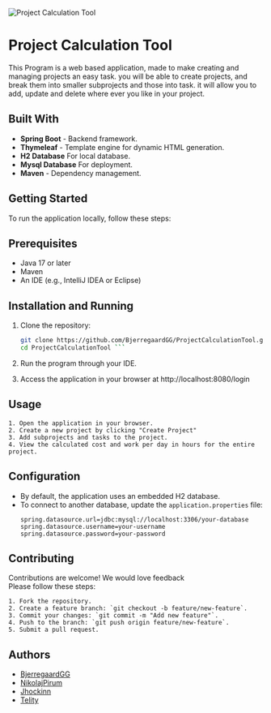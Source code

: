 

![Project Calculation Tool](https://static1.makeuseofimages.com/wordpress/wp-content/uploads/2023/08/using-thymeleaf-in-spring-boot-2.jpg)
# Project Calculation Tool

This Program is a web based application, made to make creating and managing projects an easy task. 
you will be able to create projects, and break them into smaller subprojects and those into task. it will allow you to add, update and delete where ever you like in your project. 

## Built With
- **Spring Boot** - Backend framework.
- **Thymeleaf** - Template engine for dynamic HTML generation.
- **H2 Database** For  local database.
- **Mysql Database** For deployment.
- **Maven** - Dependency management.

## Getting Started

To run the application locally, follow these steps:

## Prerequisites
- Java 17 or later
- Maven
- An IDE (e.g., IntelliJ IDEA or Eclipse)

## Installation and Running
1. Clone the repository:
   ```bash
   git clone https://github.com/BjerregaardGG/ProjectCalculationTool.git
   cd ProjectCalculationTool ```

2. Run the program through your IDE.

3. Access the application in your browser at http://localhost:8080/login

## Usage
    1. Open the application in your browser.
    2. Create a new project by clicking "Create Project" 
    3. Add subprojects and tasks to the project.
    4. View the calculated cost and work per day in hours for the entire project.

## Configuration
- By default, the application uses an embedded H2 database.
- To connect to another database, update the `application.properties` file:
  ```properties
  spring.datasource.url=jdbc:mysql://localhost:3306/your-database
  spring.datasource.username=your-username
  spring.datasource.password=your-password

## Contributing
Contributions are welcome! We would love feedback \
Please follow these steps:

    1. Fork the repository.
    2. Create a feature branch: `git checkout -b feature/new-feature`.
    3. Commit your changes: `git commit -m "Add new feature"`.
    4. Push to the branch: `git push origin feature/new-feature`.
    5. Submit a pull request.

## Authors 

 * [BjerregaardGG](https://github.com/BjerregaardGG)
 * [NikolajPirum](https://github.com/NikolajPirum)
 * [Jhockinn](https://github.com/Jhockinn)
 * [Telity](https://github.com/Telity)
